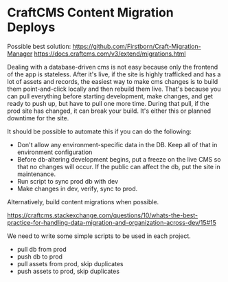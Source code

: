 # CraftCMS Content Migration Deploys

Possible best solution: https://github.com/Firstborn/Craft-Migration-Manager
https://docs.craftcms.com/v3/extend/migrations.html

Dealing with a database-driven cms is not easy because only the frontend of the app is stateless.
After it's live, if the site is highly trafficked and has a lot of assets and records, the easiest way to make cms changes is to build them point-and-click locally and then rebuild them live. That's because you can pull everything before starting development, make changes, and get ready to push up, but have to pull one more time. During that pull, if the prod site has changed, it can break your build. It's either this or planned downtime for the site.

It should be possible to automate this if you can do the following:

-   Don't allow any environment-specific data in the DB. Keep all of that in environment configuration
-   Before db-altering development begins, put a freeze on the live CMS so that no changes will occur. If the public can affect the db, put the site in maintenance.
-   Run script to sync prod db with dev
-   Make changes in dev, verify, sync to prod.

Alternatively, build content migrations when possible.

https://craftcms.stackexchange.com/questions/10/whats-the-best-practice-for-handling-data-migration-and-organization-across-dev/15#15

We need to write some simple scripts to be used in each project.

-   pull db from prod
-   push db to prod
-   pull assets from prod, skip duplicates
-   push assets to prod, skip duplicates
